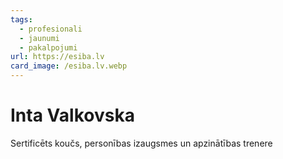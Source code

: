 ```yaml
---
tags:
  - profesionali
  - jaunumi
  - pakalpojumi
url: https://esiba.lv
card_image: /esiba.lv.webp
---
```


# Inta Valkovska

Sertificēts koučs, personības izaugsmes un apzinātības trenere

